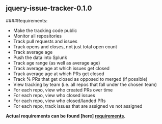 ## jquery-issue-tracker-0.1.0
####Requirements:
- Make the tracking code public
- Monitor all repositories
- Track pull requests and issues
- Track opens and closes, not just total open count
- Track average age
- Push the data into Splunk
- Track age range (as well as average age)
- Track average age at which issues get closed
- Track average age at which PRs get closed
- Track % PRs that get closed as opposed to merged (if possible)
- View tracking by team (i.e. all repos that fall under the chosen team)
- For each repo, view who created PRs over time
- For each repo, view who closed issues
- For each repo, view who closed/landed PRs
- For each repo, track issues that are assigned vs not assigned

**Actual requirements can be found [here] [requirements].**



[requirements]: https://github.com/jquery/content/issues/4  
